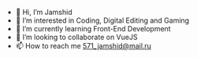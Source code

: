 - 👋 Hi, I’m Jamshid
- 👀 I’m interested in Coding, Digital Editing and Gaming
- 🌱 I’m currently learning Front-End Development
- 💞️ I’m looking to collaborate on VueJS
- 📫 How to reach me 571_jamshid@mail.ru

<!---
JOA4K/JOA4K is a ✨ special ✨ repository because its `README.md` (this file) appears on your GitHub profile.
You can click the Preview link to take a look at your changes.
--->
